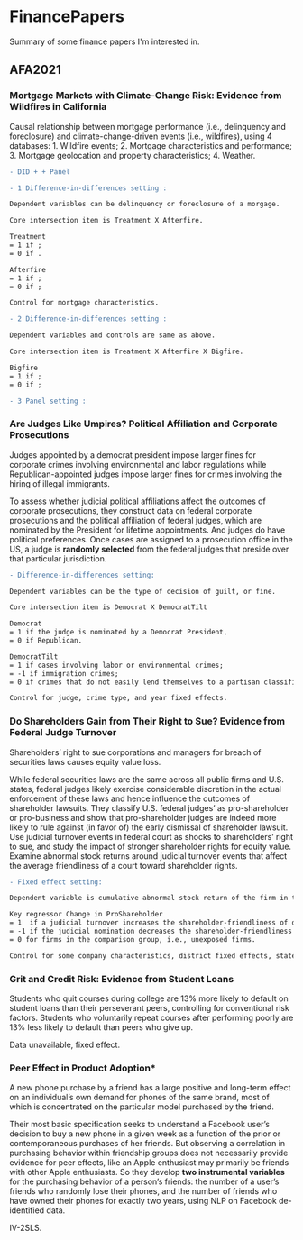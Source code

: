 # FinancePapers
Summary of some finance papers I'm interested in.

## AFA2021

### Mortgage Markets with Climate-Change Risk: Evidence from Wildfires in California

Causal relationship between mortgage performance (i.e., delinquency and foreclosure) and climate-change-driven events (i.e., wildfires), using 4 databases: 1. Wildfire events; 2. Mortgage characteristics and performance; 3. Mortgage geolocation and property characteristics; 4. Weather.


```diff
- DID + + Panel

- 1 Difference-in-differences setting :

Dependent variables can be delinquency or foreclosure of a morgage. 

Core intersection item is Treatment X Afterfire.

Treatment 
= 1 if ; 
= 0 if .

Afterfire 
= 1 if ;
= 0 if ; 

Control for mortgage characteristics.

- 2 Difference-in-differences setting :

Dependent variables and controls are same as above. 

Core intersection item is Treatment X Afterfire X Bigfire.

Bigfire 
= 1 if ;
= 0 if ; 

- 3 Panel setting :

```


### Are Judges Like Umpires? Political Affiliation and Corporate Prosecutions

Judges appointed by a democrat president impose larger fines for corporate crimes involving environmental and labor regulations while Republican-appointed judges impose larger fines for crimes involving the hiring of illegal immigrants.

To assess whether judicial political affiliations affect the outcomes of corporate prosecutions, they construct data on federal corporate prosecutions and the political affiliation of federal judges, which are nominated by the President for lifetime appointments. And judges do have political preferences. Once cases are assigned to a prosecution office in the US, 
a judge is **randomly selected** from the federal judges that preside over that particular jurisdiction.

```diff
- Difference-in-differences setting:

Dependent variables can be the type of decision of guilt, or fine. 

Core intersection item is Democrat X DemocratTilt

Democrat 
= 1 if the judge is nominated by a Democrat President, 
= 0 if Republican.

DemocratTilt 
= 1 if cases involving labor or environmental crimes;
= -1 if immigration crimes; 
= 0 if crimes that do not easily lend themselves to a partisan classification.

Control for judge, crime type, and year fixed effects.
```

### Do Shareholders Gain from Their Right to Sue? Evidence from Federal Judge Turnover

Shareholders’ right to sue corporations and managers for breach of securities laws causes equity value loss.

While federal securities laws are the same across all public firms and U.S. states, federal judges likely exercise considerable discretion in the actual enforcement of these laws and hence influence the outcomes of shareholder lawsuits. They classify U.S. federal judges’ as pro-shareholder or pro-business and show that pro-shareholder judges are indeed more likely to rule against (in favor of) the early dismissal of shareholder lawsuit. Use judicial turnover events in federal court as shocks to shareholders’ right to sue, and study the impact of stronger shareholder rights for equity value. Examine abnormal stock returns around judicial turnover events that affect the average friendliness of a court toward shareholder rights.

```diff
- Fixed effect setting:

Dependent variable is cumulative abnormal stock return of the firm in the 41 days around the change in court composition.

Key regressor Change in ProShareholder 
= 1  if a judicial turnover increases the shareholder-friendliness of district court k where the firm headquartered;
= -1 if the judicial nomination decreases the shareholder-friendliness of that court;
= 0 for firms in the comparison group, i.e., unexposed firms.

Control for some company characteristics, district fixed effects, state × date fixed effects.
```

### Grit and Credit Risk: Evidence from Student Loans

Students who quit courses during college are 13% more likely to default on student loans than their perseverant peers, controlling for conventional risk factors. Students who voluntarily repeat courses after performing poorly are 13% less likely to default than peers who give up.

Data unavailable, fixed effect.

### Peer Effect in Product Adoption*

A new phone purchase by a friend has a large positive and long-term effect on an individual’s own demand for phones of the same brand, most of which is concentrated on the particular model purchased by the friend. 

Their most basic specification seeks to understand a Facebook user’s decision to buy a new phone in a given week as a function of the prior or contemporaneous purchases of her friends. But observing a correlation in purchasing behavior within friendship groups does not necessarily provide evidence for peer effects, like an Apple enthusiast may primarily be friends with other Apple enthusiasts. So they develop **two instrumental variables** for the purchasing behavior of a person’s friends: the number of a user’s friends who randomly lose their phones, and the number of friends who have owned their phones for exactly two years, using NLP on Facebook de-identified data.

IV-2SLS.

